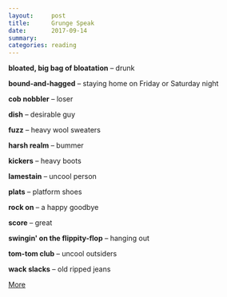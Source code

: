 ```yaml
---
layout:     post
title:      Grunge Speak
date:       2017-09-14
summary:    
categories: reading
---
```


**bloated, big bag of bloatation** – drunk

**bound-and-hagged** – staying home on Friday or Saturday night

**cob nobbler** – loser

**dish** – desirable guy

**fuzz** – heavy wool sweaters

**harsh realm** – bummer

**kickers** – heavy boots

**lamestain** – uncool person

**plats** – platform shoes

**rock on** – a happy goodbye

**score** – great

**swingin' on the flippity-flop** – hanging out

**tom-tom club** – uncool outsiders

**wack slacks** – old ripped jeans

[More](https://en.wikipedia.org/wiki/Grunge_speak)